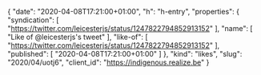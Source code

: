 {
  "date": "2020-04-08T17:21:00+01:00",
  "h": "h-entry",
  "properties": {
    "syndication": [
      "https://twitter.com/leicesterjs/status/1247822794852913152"
    ],
    "name": [
      "Like of @leicesterjs's tweet"
    ],
    "like-of": [
      "https://twitter.com/leicesterjs/status/1247822794852913152"
    ],
    "published": [
      "2020-04-08T17:21:00+01:00"
    ]
  },
  "kind": "likes",
  "slug": "2020/04/uotj6",
  "client_id": "https://indigenous.realize.be"
}
